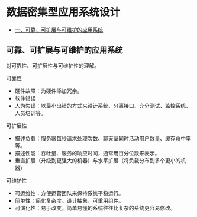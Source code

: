 # 数据密集型应用系统设计

<!-- GFM-TOC -->

* [一、可靠、可扩展与可维护的应用系统](#可靠、可扩展与可维护的应用系统)

<!-- GFM-TOC -->

## 可靠、可扩展与可维护的应用系统
对可靠性、可扩展性与可维护性的理解。

可靠性
- 硬件故障：为硬件添加冗余。
- 软件错误
- 人为失误：以最小出错的方式来设计系统、分离接口、充分测试、监控系统、人员培训等。

可扩展性
- 描述负载：服务器每秒请求处理次数、聊天室同时活动用户数量、缓存命中率等。
- 描述性能：吞吐量、服务的响应时间，通常用百分位数来表示。
- 垂直扩展（升级到更强大的机器）与水平扩展（将负载分布到多个更小的机器）

可维护性
- 可运维性：方便运营团队来保持系统平稳运行。
- 简单性：简化复杂度。设计抽象，可重用组件。
- 可演化性：易于改变。简单易懂的系统往往比复杂的系统更容易修改。